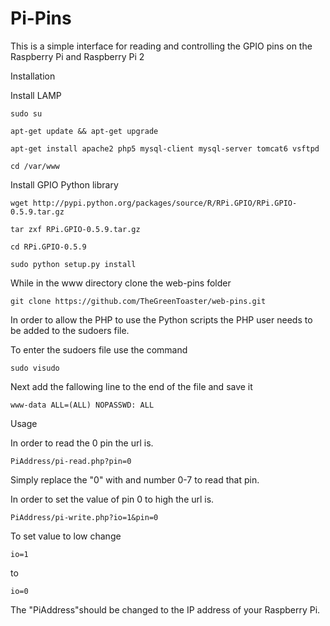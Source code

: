 # Pi-Pins
This is a simple interface for reading and controlling the GPIO pins on the Raspberry Pi and Raspberry Pi 2



Installation

Install LAMP

    sudo su

    apt-get update && apt-get upgrade

    apt-get install apache2 php5 mysql-client mysql-server tomcat6 vsftpd

    cd /var/www

Install GPIO Python library

    wget http://pypi.python.org/packages/source/R/RPi.GPIO/RPi.GPIO-0.5.9.tar.gz

    tar zxf RPi.GPIO-0.5.9.tar.gz

    cd RPi.GPIO-0.5.9

    sudo python setup.py install

While in the www directory clone the web-pins folder

    git clone https://github.com/TheGreenToaster/web-pins.git

In order to allow the PHP to use the Python scripts the PHP user needs to be added to the sudoers file.

To enter the sudoers file use the command

    sudo visudo

Next add the fallowing line to the end of the file and save it

    www-data ALL=(ALL) NOPASSWD: ALL

Usage

In order to read the 0 pin the url is.

    PiAddress/pi-read.php?pin=0

Simply replace the "0" with and number 0-7 to read that pin.

In order to set the value of pin 0 to high the url is.

    PiAddress/pi-write.php?io=1&pin=0

To set value to low change

    io=1

to

    io=0

The "PiAddress"should be changed to the IP address of your Raspberry Pi.
